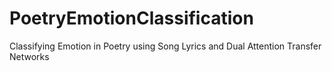 # PoetryEmotionClassification
Classifying Emotion in Poetry using Song Lyrics and Dual Attention Transfer Networks
